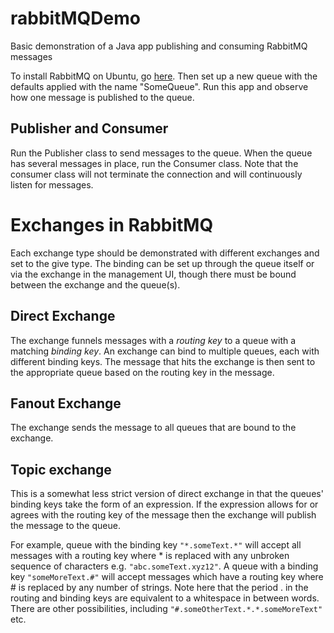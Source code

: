 # rabbitMQDemo

Basic demonstration of a Java app publishing and consuming RabbitMQ messages

To install RabbitMQ on Ubuntu, go [here](https://www.vultr.com/docs/install-rabbitmq-server-ubuntu-20-04-lts). Then set
  up a new queue with the defaults applied with the name "SomeQueue". Run this app and observe how one message is published 
to the queue.

## Publisher and Consumer

Run the Publisher class to send messages to the queue. When the queue has several messages in place, run the Consumer class.
Note that the consumer class will not terminate the connection and will continuously listen for messages.

# Exchanges in RabbitMQ

Each exchange type should be demonstrated with different exchanges and set to the give type. The binding can be set up through
the queue itself or via the exchange in the management UI, though there must be bound between the exchange and the
queue(s).

## Direct Exchange

The exchange funnels messages with a _routing key_ to a queue with a matching _binding key_. An exchange can bind to 
multiple queues, each with different binding keys. The message that hits the exchange is then 
sent to the appropriate queue based on the routing key in the message.

## Fanout Exchange

The exchange sends the message to all queues that are bound to the exchange.

## Topic exchange

This is a somewhat less strict version of direct exchange in that the queues'
binding keys take the form of an expression. If the expression allows for or agrees with the routing key of the message 
then the exchange will publish the message to the queue.

For example, queue with the binding key `"*.someText.*"` will accept all messages with a routing key where * is replaced with any 
unbroken sequence of characters e.g. `"abc.someText.xyz12"`. A queue with a binding key `"someMoreText.#"` will accept messages which 
have a routing key where # is replaced by any number of strings. Note here that the period . in the routing and binding keys are 
equivalent to a whitespace in between words. There are other possibilities, including `"#.someOtherText.*.*.someMoreText"` etc.